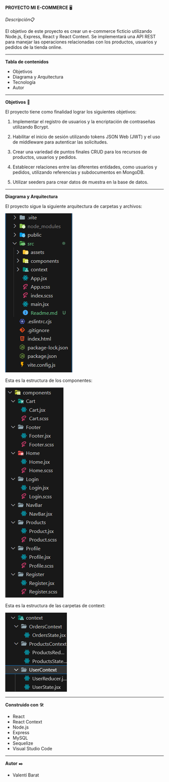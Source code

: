 **PROYECTO MI E-COMMERCE** 🖥️

*Descripción*📋

El objetivo de este proyecto es crear un e-commerce ficticio utilizando Node.js, Express, React y React Context. Se implementará una API REST para manejar las operaciones relacionadas con los productos, usuarios y pedidos de la tienda online.

* * *

**Tabla de contenidos**

- Objetivos
- Diagrama y Arquitectura
- Tecnología
- Autor

* * *

**Objetivos** 🎯

El proyecto tiene como finalidad lograr los siguientes objetivos:

1. Implementar el registro de usuarios y la encriptación de contraseñas utilizando Bcrypt.

2. Habilitar el inicio de sesión utilizando tokens JSON Web (JWT) y el uso de middleware para autenticar las solicitudes.

3. Crear una variedad de puntos finales CRUD para los recursos de productos, usuarios y pedidos.

4. Establecer relaciones entre las diferentes entidades, como usuarios y pedidos, utilizando referencias y subdocumentos en MongoDB.

5. Utilizar seeders para crear datos de muestra en la base de datos.

* * *

**Diagrama y Arquitectura**

El proyecto sigue la siguiente arquitectura de carpetas y archivos:

![Diagrama de las carpetas](src/assets/image/Carpetas-1.png)

Esta es la estructura de los componentes:

![Diagrama de los componentes](src/assets/image/Carpetas-2.png)

Esta es la estructura de las carpetas de context:

![Diagrama de los componentes](src/assets/image/Carpetas-3.png)

* * *

**Construido con** 🛠️

- React
- React Context
- Node.js
- Express
- MySQL
- Sequelize
- Visual Studio Code

* * *

**Autor** ✒️

- Valentí Barat
